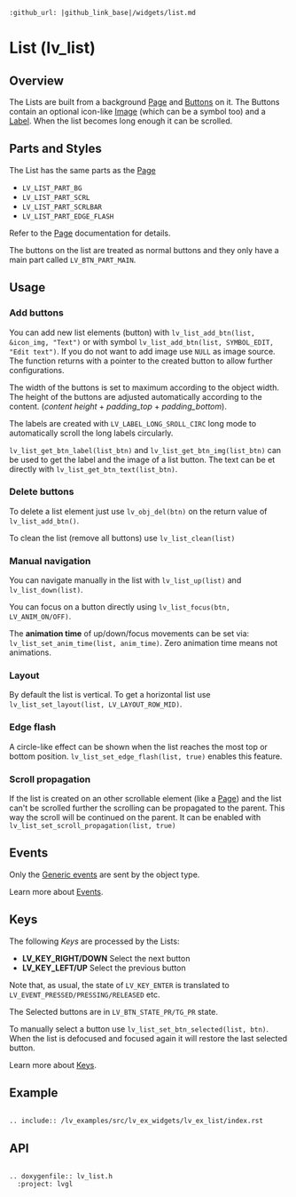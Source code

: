 ```eval_rst
:github_url: |github_link_base|/widgets/list.md
```
# List (lv_list)

## Overview
The Lists are built from a background [Page](/widgets/page) and [Buttons](/widgets/btn) on it. 
The Buttons contain an optional icon-like [Image](/widgets/img) (which can be a symbol too) and a [Label](/widgets/label). 
When the list becomes long enough it can be scrolled. 

## Parts and Styles
The List has the same parts as the [Page](/widgets/page)
- `LV_LIST_PART_BG`
- `LV_LIST_PART_SCRL`
- `LV_LIST_PART_SCRLBAR`
- `LV_LIST_PART_EDGE_FLASH`

Refer to the [Page](/widgets/page) documentation for details.


The buttons on the list are treated as normal buttons and they only have a main part called `LV_BTN_PART_MAIN`.

## Usage

### Add buttons
You can add new list elements (button) with `lv_list_add_btn(list, &icon_img, "Text")` or with symbol `lv_list_add_btn(list, SYMBOL_EDIT, "Edit text")`. 
If you do not want to add image use `NULL` as image source. The function returns with a pointer to the created button to allow further configurations.

The width of the buttons is set to maximum according to the object width. 
The height of the buttons are adjusted automatically according to the content. (*content height* + *padding_top* + *padding_bottom*).

The labels are created with `LV_LABEL_LONG_SROLL_CIRC` long mode to automatically scroll the long labels circularly.

`lv_list_get_btn_label(list_btn)` and `lv_list_get_btn_img(list_btn)` can be used to get the label and the image of a list button. 
The text can be et directly with `lv_list_get_btn_text(list_btn)`.

### Delete buttons
To delete a list element just use `lv_obj_del(btn)` on the return value of `lv_list_add_btn()`. 

To clean the list (remove all buttons) use `lv_list_clean(list)`

### Manual navigation
You can navigate manually in the list with `lv_list_up(list)` and `lv_list_down(list)`.

You can focus on a button directly using `lv_list_focus(btn, LV_ANIM_ON/OFF)`.

The **animation time** of up/down/focus movements can be set via: `lv_list_set_anim_time(list, anim_time)`. Zero animation time means not animations. 

### Layout
By default the list is vertical. To get a horizontal list use `lv_list_set_layout(list, LV_LAYOUT_ROW_MID)`.
 
### Edge flash
A circle-like effect can be shown when the list reaches the most top or bottom position. 
`lv_list_set_edge_flash(list, true)` enables this feature.

### Scroll propagation
If the list is created on an other scrollable element (like a [Page](/widgets/page)) and the list can't be scrolled further the scrolling can be propagated to the parent. 
This way the scroll will be continued on the parent. It can be enabled with `lv_list_set_scroll_propagation(list, true)`

## Events
Only the [Generic events](/overview/event.html#generic-events) are sent by the object type.

Learn more about [Events](/overview/event).

## Keys
The following *Keys* are processed by the Lists:
- **LV_KEY_RIGHT/DOWN** Select the next button
- **LV_KEY_LEFT/UP** Select the previous button

Note that, as usual, the state of `LV_KEY_ENTER` is translated to `LV_EVENT_PRESSED/PRESSING/RELEASED` etc.

The Selected buttons are in `LV_BTN_STATE_PR/TG_PR` state.

To manually select a button use `lv_list_set_btn_selected(list, btn)`. When the list is defocused and focused again it will restore the last selected button.

Learn more about [Keys](/overview/indev).


## Example

```eval_rst

.. include:: /lv_examples/src/lv_ex_widgets/lv_ex_list/index.rst

```

## API 

```eval_rst

.. doxygenfile:: lv_list.h
  :project: lvgl
        
```
